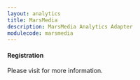 ```yaml
---
layout: analytics
title: MarsMedia
description: MarsMedia Analytics Adapter
modulecode: marsmedia
---
```


#### Registration

Please visit []() for more information.


